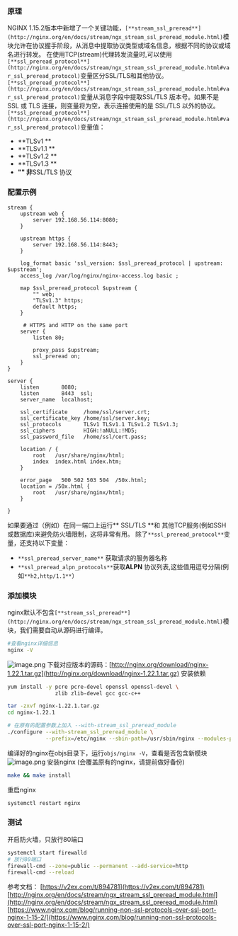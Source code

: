 ### 原理
NGINX 1.15.2版本中新增了一个关键功能，`[**stream_ssl_preread**](http://nginx.org/en/docs/stream/ngx_stream_ssl_preread_module.html)`模块允许在协议握手阶段，从消息中提取协议类型或域名信息，根据不同的协议或域名进行转发。
在使用TCP(stream)代理转发流量时,可以使用`[**ssl_preread_protocol**](http://nginx.org/en/docs/stream/ngx_stream_ssl_preread_module.html#var_ssl_preread_protocol)`变量区分SSL/TLS和其他协议。
`[**ssl_preread_protocol**](http://nginx.org/en/docs/stream/ngx_stream_ssl_preread_module.html#var_ssl_preread_protocol)`变量从消息字段中提取SSL/TLS 版本号。如果不是 SSL 或 TLS 连接，则变量将为空，表示连接使用的是 SSL/TLS 以外的协议。
`[**ssl_preread_protocol**](http://nginx.org/en/docs/stream/ngx_stream_ssl_preread_module.html#var_ssl_preread_protocol)`变量值：

- **TLSv1 **
- **TLSv1.1 **
- **TLSv1.2 **
- **TLSv1.3 **
- **""    非**SSL/TLS 协议
### 配置示例
```nginx
stream {
    upstream web {
        server 192.168.56.114:8080;
    }

    upstream https {
        server 192.168.56.114:8443;
    }

    log_format basic 'ssl_version: $ssl_preread_protocol | upstream: $upstream';
    access_log /var/log/nginx/nginx-access.log basic ;
    
    map $ssl_preread_protocol $upstream {
        "" web;
        "TLSv1.3" https;
        default https;
    }

     # HTTPS and HTTP on the same port
    server {
        listen 80;
        
        proxy_pass $upstream;
        ssl_preread on;
    }
}
```
```nginx
server {
    listen       8080;
    listen       8443  ssl;
    server_name  localhost;

    ssl_certificate     /home/ssl/server.crt;
    ssl_certificate_key /home/ssl/server.key;
    ssl_protocols       TLSv1 TLSv1.1 TLSv1.2 TLSv1.3;
    ssl_ciphers         HIGH:!aNULL:!MD5;
    ssl_password_file   /home/ssl/cert.pass;

    location / {
        root   /usr/share/nginx/html;
        index  index.html index.htm;
    }

    error_page   500 502 503 504  /50x.html;
    location = /50x.html {
        root   /usr/share/nginx/html;
    }
  
}
```
如果要通过（例如）在同一端口上运行** SSL/TLS **和 其他TCP服务(例如SSH或数据库)来避免防火墙限制，这将非常有用。
除了`**ssl_preread_protocol**`变量，还支持以下变量：

- `**ssl_preread_server_name**`	获取请求的服务器名称
- `**ssl_preread_alpn_protocols**`获取**ALPN** 协议列表,这些值用逗号分隔(例如`**h2,http/1.1**`）
### 添加模块
nginx默认不包含`[**stream_ssl_preread**](http://nginx.org/en/docs/stream/ngx_stream_ssl_preread_module.html)`模块，我们需要自动从源码进行编译。
```bash
#查看nginx详细信息
nginx -V
```
![image.png](https://cdn.nlark.com/yuque/0/2022/png/28915315/1669642974033-78c2c1fd-bbc8-4d2b-ad7d-70a58aba1382.png#averageHue=%231d1b1b&clientId=u8159a2f7-438b-4&crop=0&crop=0&crop=1&crop=1&from=paste&height=325&id=u3358ff56&margin=%5Bobject%20Object%5D&name=image.png&originHeight=650&originWidth=1962&originalType=binary&ratio=1&rotation=0&showTitle=false&size=194486&status=done&style=none&taskId=ue9b59646-b4ce-4419-b237-6e093e6c117&title=&width=981)
下载对应版本的源码：[http://nginx.org/download/nginx-1.22.1.tar.gz](http://nginx.org/download/nginx-1.22.1.tar.gz)
安装依赖
```bash
yum install -y pcre pcre-devel openssl openssl-devel \
               zlib zlib-devel gcc gcc-c++
```
```bash
tar -zxvf nginx-1.22.1.tar.gz
cd nginx-1.22.1

# 在原有的配置参数上加入 --with-stream_ssl_preread_module
./configure --with-stream_ssl_preread_module \
            --prefix=/etc/nginx --sbin-path=/usr/sbin/nginx --modules-path=/usr/lib64/nginx/modules --conf-path=/etc/nginx/nginx.conf --error-log-path=/var/log/nginx/error.log --http-log-path=/var/log/nginx/access.log --pid-path=/var/run/nginx.pid --lock-path=/var/run/nginx.lock --http-client-body-temp-path=/var/cache/nginx/client_temp --http-proxy-temp-path=/var/cache/nginx/proxy_temp --http-fastcgi-temp-path=/var/cache/nginx/fastcgi_temp --http-uwsgi-temp-path=/var/cache/nginx/uwsgi_temp --http-scgi-temp-path=/var/cache/nginx/scgi_temp --user=nginx --group=nginx --with-compat --with-file-aio --with-threads --with-http_addition_module --with-http_auth_request_module --with-http_dav_module --with-http_flv_module --with-http_gunzip_module --with-http_gzip_static_module --with-http_mp4_module --with-http_random_index_module --with-http_realip_module --with-http_secure_link_module --with-http_slice_module --with-http_ssl_module --with-http_stub_status_module --with-http_sub_module --with-http_v2_module --with-mail --with-mail_ssl_module --with-stream --with-stream_realip_module --with-stream_ssl_module --with-stream_ssl_preread_module --with-cc-opt='-O2 -g -pipe -Wall -Wp,-D_FORTIFY_SOURCE=2 -fexceptions -fstack-protector-strong --param=ssp-buffer-size=4 -grecord-gcc-switches -m64 -mtune=generic -fPIC' --with-ld-opt='-Wl,-z,relro -Wl,-z,now -pie'
```
编译好的nginx在objs目录下，运行`objs/nginx -V`，查看是否包含新模块
![image.png](https://cdn.nlark.com/yuque/0/2022/png/28915315/1669643416779-aacf4177-3e77-4948-8168-f405cace7824.png#averageHue=%231b1a1a&clientId=u8159a2f7-438b-4&crop=0&crop=0&crop=1&crop=1&from=paste&height=337&id=uf0a45c21&margin=%5Bobject%20Object%5D&name=image.png&originHeight=674&originWidth=1972&originalType=binary&ratio=1&rotation=0&showTitle=false&size=185884&status=done&style=none&taskId=uaffee903-7ee1-413e-bed8-095e34eb7a8&title=&width=986)
安装nginx (会覆盖原有的nginx，请提前做好备份)
```bash
make && make install
```
重启nginx
```bash
systemctl restart nginx
```
### 测试
开启防火墙，只放行80端口
```bash
systemctl start firewalld
# 放行80端口
firewall-cmd --zone=public --permanent --add-service=http
firewall-cmd --reload
```


参考文档：
[https://v2ex.com/t/894781](https://v2ex.com/t/894781)
[http://nginx.org/en/docs/stream/ngx_stream_ssl_preread_module.html](http://nginx.org/en/docs/stream/ngx_stream_ssl_preread_module.html)
[https://www.nginx.com/blog/running-non-ssl-protocols-over-ssl-port-nginx-1-15-2/](https://www.nginx.com/blog/running-non-ssl-protocols-over-ssl-port-nginx-1-15-2/)



